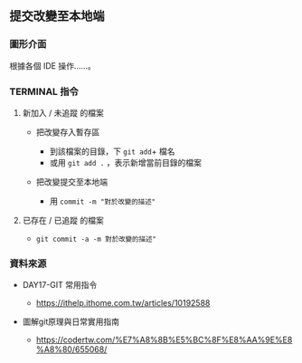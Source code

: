 ## 提交改變至本地端

### 圖形介面

根據各個 IDE 操作......。

### TERMINAL 指令

1. 新加入 / 未追蹤 的檔案 

   * 把改變存入暫存區
     * 到該檔案的目錄，下 `git add`+ 檔名 
     * 或用 `git add .` ，表示新增當前目錄的檔案

   * 把改變提交至本地端
     * 用 `commit -m "對於改變的描述"` 

2. 已存在 / 已追蹤 的檔案

   * `git commit -a -m 對於改變的描述"`

### 資料來源

* DAY17-GIT 常用指令
  * https://ithelp.ithome.com.tw/articles/10192588

* 圖解git原理與日常實用指南
  * https://codertw.com/%E7%A8%8B%E5%BC%8F%E8%AA%9E%E8%A8%80/655068/